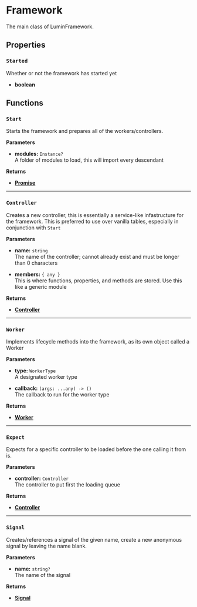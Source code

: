 # Framework

The main class of LuminFramework.

## Properties

### `Started`

Whether or not the framework has started yet

- **boolean**

## Functions

### `Start`

Starts the framework and prepares all of the workers/controllers.

**Parameters**

- **modules:** `Instance?`\
A folder of modules to load, this will import every descendant

**Returns**

- [**Promise**](https://eryn.io/roblox-lua-promise/)

---

### `Controller`

Creates a new controller, this is essentially a service-like infastructure for the framework. This is preferred to use over vanilla tables, especially in conjunction with `Start`

**Parameters**

* **name:** `string`\
The name of the controller; cannot already exist and must be longer than 0 characters

* **members:** `{ any }`\
This is where functions, properties, and methods are stored. Use this like a generic module

**Returns**

* [**Controller**](./controller.md)

---

### `Worker`

Implements lifecycle methods into the framework, as its own object called a Worker

**Parameters**

* **type:** `WorkerType`\
A designated worker type

* **callback:** `(args: ...any) -> ()`\
The callback to run for the worker type

**Returns**

* [**Worker**](./worker.md)

---

### `Expect`

Expects for a specific controller to be loaded before the one calling it from is.

**Parameters**

* **controller:** `Controller`\
The controller to put first the loading queue

**Returns**

* [**Controller**](./controller.md)

---

### `Signal`

Creates/references a signal of the given name, create a new anonymous signal by leaving the name blank.

**Parameters**

* **name:** `string?`\
The name of the signal

**Returns**

* [**Signal**](https://sleitnick.github.io/RbxUtil/api/Signal/)